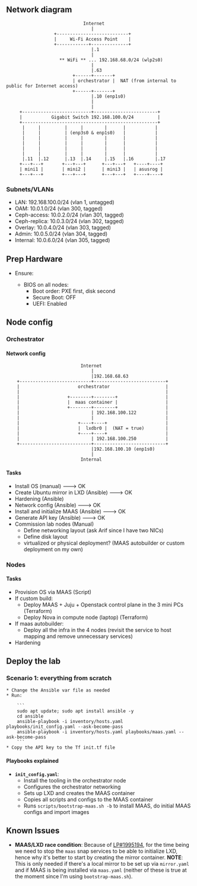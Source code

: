 ## Network diagram

```
                             Internet
                                |
                  +---------------------------+
                  |     Wi-Fi Access Point    |
                  +------------+--------------+
                                |.1
                                |
                    ** WiFi ** ... 192.168.68.0/24 (wlp2s0)
                                |
                                |.63
                         +------+-------+
                         | orchestrator |  NAT (from internal to public for Internet access)
                         +------+-------+
                                |.10 (enp1s0)
                                |
                                |
     +--------------------------+------------------------+
     |           Gigabit Switch 192.168.100.0/24         |
     +---------------------------------------------------+
      |     |         |     |        |      |           |
      |     |         | (enp3s0 & enp1s0)   |           |
      |     |         |     |        |      |           |
      |     |         |     |        |      |           |
      |     |         |     |        |      |           |
      |     |         |     |        |      |           |
      |.11  |.12      |.13  |.14     |.15   |.16        |.17
     +---+---+       +---+---+      +---+---+   +----+----+
     | mini1 |       | mini2 |      | mini3 |   | asusrog |
     +---+---+       +---+---+      +---+---+   +----+----+
```

### Subnets/VLANs

  * LAN: 192.168.100.0/24 (vlan 1, untagged)
  * OAM: 10.0.1.0/24 (vlan 300, tagged)
  * Ceph-access: 10.0.2.0/24 (vlan 301, tagged)
  * Ceph-replica: 10.0.3.0/24 (vlan 302, tagged)
  * Overlay: 10.0.4.0/24 (vlan 303, tagged)
  * Admin: 10.0.5.0/24 (vlan 304, tagged)
  * Internal: 10.0.6.0/24 (vlan 305, tagged)



## Prep Hardware

* Ensure:

  * BIOS on all nodes:
    * Boot order: PXE first, disk second
    * Secure Boot: OFF
    * UEFI: Enabled

## Node config

### Orchestrator

#### Network config

```
                            Internet
                                |
                                |192.168.68.63
    +---------------------------+---------------------------+
    |                      orchestrator                     |
    |                                                       |
    |                  +--------+--------+                  |
    |                  |  maas container |                  |
    |                  +--------+--------+                  |
    |                           | 192.168.100.122           |
    |                           |                           |
    |                      +----+----+                      |
    |                      |  lxdbr0 |  (NAT = true)        |
    |                      +----+----+                      |
    |                           | 192.168.100.250           |
    +---------------------------+---------------------------+
                                |192.168.100.10 (enp1s0)
                                |
                            Internal
```

#### Tasks

  * Install OS (manual) ---> OK
  * Create Ubuntu mirror in LXD (Ansible) ---> OK
  * Hardening (Ansible)
  * Network config (Ansible) ---> OK
  * Install and initialize MAAS (Ansible) ---> OK
  * Generate API key (Ansible) ---> OK
  * Commission lab nodes (Manual)
    * Define networking layout (ask Arif since I have two NICs)
    * Define disk layout
    * virtualized or physical deployment? (MAAS autobuilder or custom deployment on my own)

### Nodes

#### Tasks

  * Provision OS via MAAS (Script)
  * If custom build:
    * Deploy MAAS + Juju + Openstack control plane in the 3 mini PCs (Terraform)
    * Deploy Nova in compute node (laptop) (Terraform)
  * If maas autobuilder:
    * Deploy all the infra in the 4 nodes (revisit the service to host mapping and remove unnecessary services)
  * Hardening

## Deploy the lab

### Scenario 1: everything from scratch

    * Change the Ansible var file as needed
    * Run:

        ```
        sudo apt update; sudo apt install ansible -y
        cd ansible
        ansible-playbook -i inventory/hosts.yaml playbooks/init_config.yaml --ask-become-pass
        ansible-playbook -i inventory/hosts.yaml playbooks/maas.yaml --ask-become-pass
        ```
    * Copy the API key to the Tf init.tf file

#### Playbooks explained

  * __`init_config.yaml`__:
    * Install the tooling in the orchestrator node
    * Configures the orchestrator networking
    * Sets up LXD and creates the MAAS container
    * Copies all scripts and configs to the MAAS container
    * Runs `scripts/bootstrap-maas.sh -b` to install MAAS, do initial MAAS configs and import images

## Known Issues

  * __MAAS/LXD race condition__: Because of [LP#1995194](https://bugs.launchpad.net/ubuntu/+source/lxd/+bug/1995194), for the time being we need to stop the `maas` snap services to be able to initialize LXD, hence why it's better to start by creating the mirror container. __NOTE__: This is only needed if there's a local mirror to be set up via `mirror.yaml` and if MAAS is being installed via `maas.yaml` (neither of these is true at the moment since I'm using `bootstrap-maas.sh`).